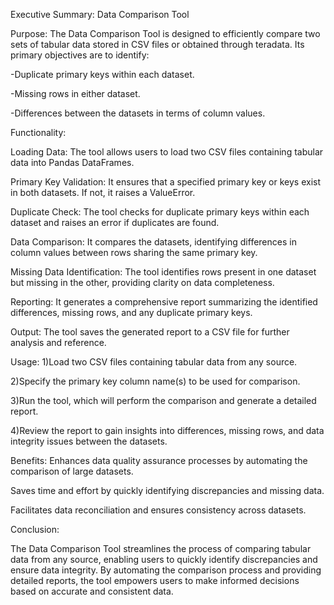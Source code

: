 Executive Summary: Data Comparison Tool

Purpose:
The Data Comparison Tool is designed to efficiently compare two sets of tabular data stored in CSV files or obtained through teradata. Its primary objectives are to identify:

-Duplicate primary keys within each dataset.

-Missing rows in either dataset.

-Differences between the datasets in terms of column values.


Functionality:

Loading Data: The tool allows users to load two CSV files containing tabular data into Pandas DataFrames.

Primary Key Validation: It ensures that a specified primary key or keys exist in both datasets. If not, it raises a ValueError.

Duplicate Check: The tool checks for duplicate primary keys within each dataset and raises an error if duplicates are found.

Data Comparison: It compares the datasets, identifying differences in column values between rows sharing the same primary key.

Missing Data Identification: The tool identifies rows present in one dataset but missing in the other, providing clarity on data completeness.

Reporting: It generates a comprehensive report summarizing the identified differences, missing rows, and any duplicate primary keys.

Output: The tool saves the generated report to a CSV file for further analysis and reference.

Usage:
1)Load two CSV files containing tabular data from any source.

2)Specify the primary key column name(s) to be used for comparison.

3)Run the tool, which will perform the comparison and generate a detailed report.

4)Review the report to gain insights into differences, missing rows, and data integrity issues between the datasets.

Benefits:
Enhances data quality assurance processes by automating the comparison of large datasets.

Saves time and effort by quickly identifying discrepancies and missing data.

Facilitates data reconciliation and ensures consistency across datasets.

Conclusion:

The Data Comparison Tool streamlines the process of comparing tabular data from any source, enabling users to quickly identify discrepancies and ensure data integrity. By automating the comparison process and providing detailed reports, the tool empowers users to make informed decisions based on accurate and consistent data.
